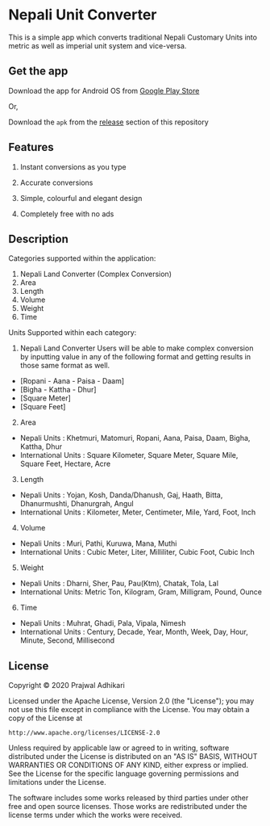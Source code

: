 # Nepali Unit Converter

This is a simple app which converts traditional Nepali Customary Units into metric as well as imperial unit system and vice-versa.

## Get the app

Download the app for Android OS from [Google Play Store](https://play.google.com/store/apps/details?id=com.nep_unit_conv)

Or,

Download the `apk` from the [release](https://github.com/adyprajwal/nep-unit-conv/releases) section of this repository

## Features

1. Instant conversions as you type

2. Accurate conversions

3. Simple, colourful and elegant design

4. Completely free with no ads

## Description

Categories supported within the application:

1. Nepali Land Converter (Complex Conversion)
2. Area
3. Length
4. Volume
5. Weight
6. Time

Units Supported within each category:

1. Nepali Land Converter
   Users will be able to make complex conversion by inputting value in any of the following format and getting results in those same format as well.

-   [Ropani - Aana - Paisa - Daam]
-   [Bigha - Kattha - Dhur]
-   [Square Meter]
-   [Square Feet]

2. Area

-   Nepali Units : Khetmuri, Matomuri, Ropani, Aana, Paisa, Daam, Bigha, Kattha, Dhur
-   International Units : Square Kilometer, Square Meter, Square Mile, Square Feet, Hectare, Acre

3. Length

-   Nepali Units : Yojan, Kosh, Danda/Dhanush, Gaj, Haath, Bitta, Dhanurmushti, Dhanurgrah, Angul
-   International Units : Kilometer, Meter, Centimeter, Mile, Yard, Foot, Inch

4. Volume

-   Nepali Units : Muri, Pathi, Kuruwa, Mana, Muthi
-   International Units : Cubic Meter, Liter, Milliliter, Cubic Foot, Cubic Inch

5. Weight

-   Nepali Units : Dharni, Sher, Pau, Pau(Ktm), Chatak, Tola, Lal
-   International Units: Metric Ton, Kilogram, Gram, Milligram, Pound, Ounce

6. Time

-   Nepali Units : Muhrat, Ghadi, Pala, Vipala, Nimesh
-   International Units : Century, Decade, Year, Month, Week, Day, Hour, Minute, Second, Millisecond

## License

Copyright © 2020 Prajwal Adhikari

Licensed under the Apache License, Version 2.0 (the "License");
you may not use this file except in compliance with the License.
You may obtain a copy of the License at

    http://www.apache.org/licenses/LICENSE-2.0

Unless required by applicable law or agreed to in writing, software
distributed under the License is distributed on an "AS IS" BASIS,
WITHOUT WARRANTIES OR CONDITIONS OF ANY KIND, either express or implied.
See the License for the specific language governing permissions and
limitations under the License.

The software includes some works released by third parties under other
free and open source licenses. Those works are redistributed under the
license terms under which the works were received.
